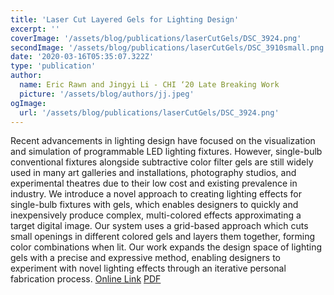```yaml
---
title: 'Laser Cut Layered Gels for Lighting Design'
excerpt: ''
coverImage: '/assets/blog/publications/laserCutGels/DSC_3924.png'
secondImage: '/assets/blog/publications/laserCutGels/DSC_3910small.png'
date: '2020-03-16T05:35:07.322Z'
type: 'publication'
author:
  name: Eric Rawn and Jingyi Li - CHI ‘20 Late Breaking Work
  picture: '/assets/blog/authors/jj.jpeg'
ogImage:
  url: '/assets/blog/publications/laserCutGels/DSC_3924.png'
---
```


Recent advancements in lighting design have focused on the visualization and simulation of programmable LED lighting fixtures. However, single-bulb conventional fixtures alongside subtractive color filter gels are still widely used in many art galleries and installations, photography studios, and experimental theatres due to their low cost and existing prevalence in industry. We introduce a novel approach to creating lighting effects for single-bulb fixtures with gels, which enables designers to quickly and inexpensively produce complex, multi-colored effects approximating a target digital image. Our system uses a grid-based approach which cuts small openings in different colored gels and layers them together, forming color combinations when lit. Our work expands the design space of lighting gels with a precise and expressive method, enabling designers to experiment with novel lighting effects through an iterative personal fabrication process. [Online Link](https://eric-rawn-graphics.squarespace.com/s/33344803382861.pdf) [PDF](/assets/blog/publications/laserCutGels/3334480.3382861.pdf)